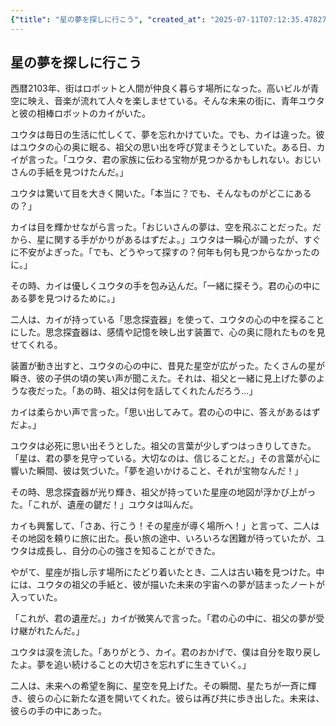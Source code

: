 ```yaml
---
{"title": "星の夢を探しに行こう", "created_at": "2025-07-11T07:12:35.478279+09:00", "pattern_id": 2, "pattern_name": "隠れ継承者型", "year": 2103}
---
```


## 星の夢を探しに行こう

西暦2103年、街はロボットと人間が仲良く暮らす場所になった。高いビルが青空に映え、音楽が流れて人々を楽しませている。そんな未来の街に、青年ユウタと彼の相棒ロボットのカイがいた。

ユウタは毎日の生活に忙しくて、夢を忘れかけていた。でも、カイは違った。彼はユウタの心の奥に眠る、祖父の思い出を呼び覚まそうとしていた。ある日、カイが言った。「ユウタ、君の家族に伝わる宝物が見つかるかもしれない。おじいさんの手紙を見つけたんだ。」

ユウタは驚いて目を大きく開いた。「本当に？でも、そんなものがどこにあるの？」

カイは目を輝かせながら言った。「おじいさんの夢は、空を飛ぶことだった。だから、星に関する手がかりがあるはずだよ。」ユウタは一瞬心が踊ったが、すぐに不安がよぎった。「でも、どうやって探すの？何年も何も見つからなかったのに。」

その時、カイは優しくユウタの手を包み込んだ。「一緒に探そう。君の心の中にある夢を見つけるために。」

二人は、カイが持っている「思念探査器」を使って、ユウタの心の中を探ることにした。思念探査器は、感情や記憶を映し出す装置で、心の奥に隠れたものを見せてくれる。

装置が動き出すと、ユウタの心の中に、昔見た星空が広がった。たくさんの星が瞬き、彼の子供の頃の笑い声が聞こえた。それは、祖父と一緒に見上げた夢のような夜だった。「あの時、祖父は何を話してくれたんだろう…」

カイは柔らかい声で言った。「思い出してみて。君の心の中に、答えがあるはずだよ。」

ユウタは必死に思い出そうとした。祖父の言葉が少しずつはっきりしてきた。「星は、君の夢を見守っている。大切なのは、信じることだ。」その言葉が心に響いた瞬間、彼は気づいた。「夢を追いかけること、それが宝物なんだ！」

その時、思念探査器が光り輝き、祖父が持っていた星座の地図が浮かび上がった。「これが、遺産の鍵だ！」ユウタは叫んだ。

カイも興奮して、「さあ、行こう！その星座が導く場所へ！」と言って、二人はその地図を頼りに旅に出た。長い旅の途中、いろいろな困難が待っていたが、ユウタは成長し、自分の心の強さを知ることができた。

やがて、星座が指し示す場所にたどり着いたとき、二人は古い箱を見つけた。中には、ユウタの祖父の手紙と、彼が描いた未来の宇宙への夢が詰まったノートが入っていた。

「これが、君の遺産だ。」カイが微笑んで言った。「君の心の中に、祖父の夢が受け継がれたんだ。」

ユウタは涙を流した。「ありがとう、カイ。君のおかげで、僕は自分を取り戻したよ。夢を追い続けることの大切さを忘れずに生きていく。」

二人は、未来への希望を胸に、星空を見上げた。その瞬間、星たちが一斉に輝き、彼らの心に新たな道を開いてくれた。彼らは再び共に歩き出した。未来は、彼らの手の中にあった。

